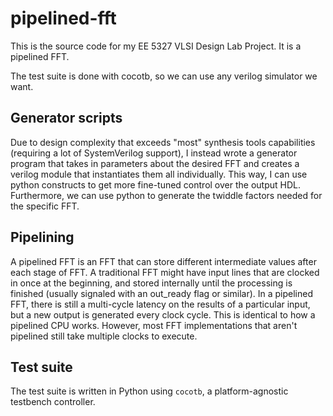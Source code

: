 # pipelined-fft


This is the source code for my EE 5327 VLSI Design Lab Project. It is a pipelined FFT.

The test suite is done with cocotb, so we can use any verilog simulator we want.



## Generator scripts

Due to design complexity that exceeds "most" synthesis tools capabilities (requiring a lot of SystemVerilog support),
I instead wrote a generator program that takes in parameters about the desired FFT and creates a verilog module
that instantiates them all individually. This way, I can use python constructs to get more fine-tuned control
over the output HDL. Furthermore, we can use python to generate the twiddle factors needed for the specific FFT.


## Pipelining

A pipelined FFT is an FFT that can store different intermediate values after each stage of FFT.
A traditional FFT might have input lines that are clocked in once at the beginning, and stored internally
until the processing is finished (usually signaled with an out_ready flag or similar). In a pipelined FFT,
there is still a multi-cycle latency on the results of a particular input, but a new output is generated every
clock cycle. This is identical to how a pipelined CPU works. However, most FFT implementations that aren't
pipelined still take multiple clocks to execute.


## Test suite

The test suite is written in Python using `cocotb`, a platform-agnostic testbench controller.
